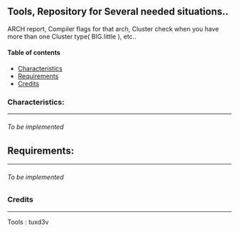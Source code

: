 Tools, Repository for Several needed situations..
---

ARCH report, Compiler flags for that arch, Cluster check when you have more than one Cluster type( BIG.little ), etc..

#### Table of contents
* [Characteristics](#characteristics)
* [Requirements](#requirements)
* [Credits](#credits)


### Characteristics:
----
    
###### To be implemented 


## Requirements:
----

###### To be implemented 


### Credits
----
Tools             : tuxd3v

